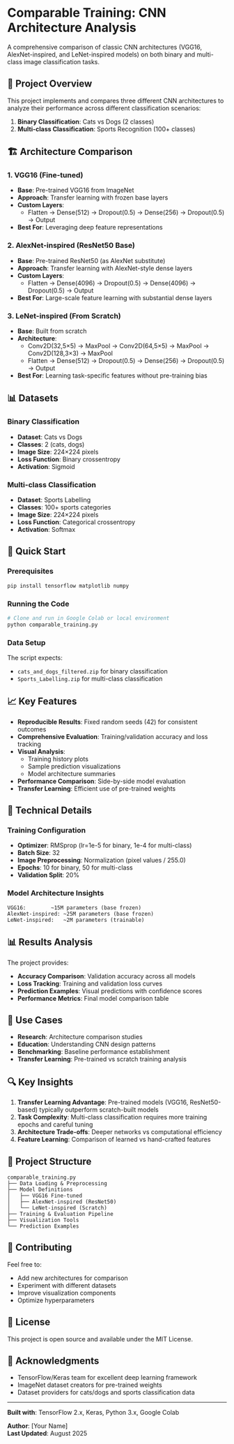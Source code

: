 # Comparable Training: CNN Architecture Analysis

A comprehensive comparison of classic CNN architectures (VGG16, AlexNet-inspired, and LeNet-inspired models) on both binary and multi-class image classification tasks.

## 🎯 Project Overview

This project implements and compares three different CNN architectures to analyze their performance across different classification scenarios:

1. **Binary Classification**: Cats vs Dogs (2 classes)
2. **Multi-class Classification**: Sports Recognition (100+ classes)

## 🏗️ Architecture Comparison

### 1. VGG16 (Fine-tuned)
- **Base**: Pre-trained VGG16 from ImageNet
- **Approach**: Transfer learning with frozen base layers
- **Custom Layers**: 
  - Flatten → Dense(512) → Dropout(0.5) → Dense(256) → Dropout(0.5) → Output
- **Best For**: Leveraging deep feature representations

### 2. AlexNet-inspired (ResNet50 Base)
- **Base**: Pre-trained ResNet50 (as AlexNet substitute)
- **Approach**: Transfer learning with AlexNet-style dense layers
- **Custom Layers**: 
  - Flatten → Dense(4096) → Dropout(0.5) → Dense(4096) → Dropout(0.5) → Output
- **Best For**: Large-scale feature learning with substantial dense layers

### 3. LeNet-inspired (From Scratch)
- **Base**: Built from scratch
- **Architecture**: 
  - Conv2D(32,5×5) → MaxPool → Conv2D(64,5×5) → MaxPool → Conv2D(128,3×3) → MaxPool
  - Flatten → Dense(512) → Dropout(0.5) → Dense(256) → Dropout(0.5) → Output
- **Best For**: Learning task-specific features without pre-training bias

## 📊 Datasets

### Binary Classification
- **Dataset**: Cats vs Dogs
- **Classes**: 2 (cats, dogs)
- **Image Size**: 224×224 pixels
- **Loss Function**: Binary crossentropy
- **Activation**: Sigmoid

### Multi-class Classification
- **Dataset**: Sports Labelling
- **Classes**: 100+ sports categories
- **Image Size**: 224×224 pixels
- **Loss Function**: Categorical crossentropy
- **Activation**: Softmax

## 🚀 Quick Start

### Prerequisites
```bash
pip install tensorflow matplotlib numpy
```

### Running the Code
```python
# Clone and run in Google Colab or local environment
python comparable_training.py
```

### Data Setup
The script expects:
- `cats_and_dogs_filtered.zip` for binary classification
- `Sports_Labelling.zip` for multi-class classification

## 📈 Key Features

- **Reproducible Results**: Fixed random seeds (42) for consistent outcomes
- **Comprehensive Evaluation**: Training/validation accuracy and loss tracking
- **Visual Analysis**: 
  - Training history plots
  - Sample prediction visualizations
  - Model architecture summaries
- **Performance Comparison**: Side-by-side model evaluation
- **Transfer Learning**: Efficient use of pre-trained weights

## 🔧 Technical Details

### Training Configuration
- **Optimizer**: RMSprop (lr=1e-5 for binary, 1e-4 for multi-class)
- **Batch Size**: 32
- **Image Preprocessing**: Normalization (pixel values / 255.0)
- **Epochs**: 10 for binary, 50 for multi-class
- **Validation Split**: 20%

### Model Architecture Insights
```
VGG16:        ~15M parameters (base frozen)
AlexNet-inspired: ~25M parameters (base frozen)  
LeNet-inspired:   ~2M parameters (trainable)
```

## 📊 Results Analysis

The project provides:
- **Accuracy Comparison**: Validation accuracy across all models
- **Loss Tracking**: Training and validation loss curves
- **Prediction Examples**: Visual predictions with confidence scores
- **Performance Metrics**: Final model comparison table

## 🎯 Use Cases

- **Research**: Architecture comparison studies
- **Education**: Understanding CNN design patterns
- **Benchmarking**: Baseline performance establishment
- **Transfer Learning**: Pre-trained vs scratch training analysis

## 🔍 Key Insights

1. **Transfer Learning Advantage**: Pre-trained models (VGG16, ResNet50-based) typically outperform scratch-built models
2. **Task Complexity**: Multi-class classification requires more training epochs and careful tuning
3. **Architecture Trade-offs**: Deeper networks vs computational efficiency
4. **Feature Learning**: Comparison of learned vs hand-crafted features

## 📁 Project Structure

```
comparable_training.py
├── Data Loading & Preprocessing
├── Model Definitions
│   ├── VGG16 Fine-tuned
│   ├── AlexNet-inspired (ResNet50)
│   └── LeNet-inspired (Scratch)
├── Training & Evaluation Pipeline
├── Visualization Tools
└── Prediction Examples
```

## 🤝 Contributing

Feel free to:
- Add new architectures for comparison
- Experiment with different datasets
- Improve visualization components
- Optimize hyperparameters

## 📜 License

This project is open source and available under the MIT License.

## 🙏 Acknowledgments

- TensorFlow/Keras team for excellent deep learning framework
- ImageNet dataset creators for pre-trained weights
- Dataset providers for cats/dogs and sports classification data

---

**Built with**: TensorFlow 2.x, Keras, Python 3.x, Google Colab

**Author**: [Your Name]  
**Last Updated**: August 2025
